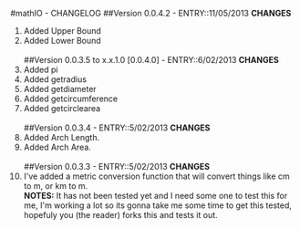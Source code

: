 #mathIO - CHANGELOG
##Version 0.0.4.2 - ENTRY::11/05/2013
<b>CHANGES</b><br>
1. Added Upper Bound <br>
2. Added Lower Bound<br><br>
##Version 0.0.3.5 to x.x.1.0 [0.0.4.0] - ENTRY::6/02/2013
<b>CHANGES</b><br>
1. Added pi <br>
2. Added getradius <br>
3. Added getdiameter <br>
4. Added getcircumference<br>
5. Added getcirclearea<br><br>
##Version 0.0.3.4 - ENTRY::5/02/2013
<b>CHANGES</b><br>
1. Added Arch Length.<br>
2. Added Arch Area.<br><br>
##Version 0.0.3.3 - ENTRY::5/02/2013
<b>CHANGES</b><br>
1. I've added a metric conversion function that will convert things like cm to m, or km to m.<br>
<b>NOTES:</b> It has not been tested yet and I need some one to test this for me, I'm working a lot so its gonna take me some time to get this tested, hopefuly you (the reader) forks this and tests it out.
